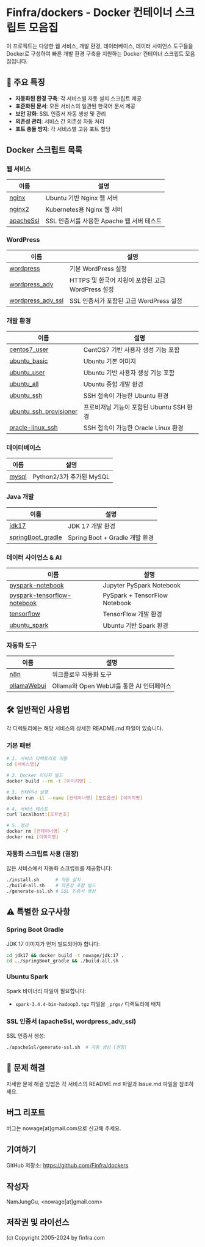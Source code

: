 # Finfra/dockers - Docker 컨테이너 스크립트 모음집

이 프로젝트는 다양한 웹 서비스, 개발 환경, 데이터베이스, 데이터 사이언스 도구들을 Docker로 구성하여 빠른 개발 환경 구축을 지원하는 Docker 컨테이너 스크립트 모음집입니다.

## 🚀 주요 특징

- **자동화된 환경 구축**: 각 서비스별 자동 설치 스크립트 제공
- **표준화된 문서**: 모든 서비스의 일관된 한국어 문서 제공
- **보안 강화**: SSL 인증서 자동 생성 및 관리
- **의존성 관리**: 서비스 간 의존성 자동 처리
- **포트 충돌 방지**: 각 서비스별 고유 포트 할당

## Docker 스크립트 목록

### 웹 서비스
|이름|설명|
|---|---|
|[nginx](./nginx)|Ubuntu 기반 Nginx 웹 서버|
|[nginx2](./nginx2)|Kubernetes용 Nginx 웹 서버|
|[apacheSsl](./apacheSsl)|SSL 인증서를 사용한 Apache 웹 서버 테스트|

### WordPress
|이름|설명|
|---|---|
|[wordpress](./wordpress)|기본 WordPress 설정|
|[wordpress_adv](./wordpress_adv)|HTTPS 및 한국어 지원이 포함된 고급 WordPress 설정|
|[wordpress_adv_ssl](./wordpress_adv_ssl)|SSL 인증서가 포함된 고급 WordPress 설정|

### 개발 환경
|이름|설명|
|---|---|
|[centos7_user](./centos7_user)|CentOS7 기반 사용자 생성 기능 포함|
|[ubuntu_basic](./ubuntu_basic)|Ubuntu 기본 이미지|
|[ubuntu_user](./ubuntu_user)|Ubuntu 기반 사용자 생성 기능 포함|
|[ubuntu_all](./ubuntu_all)|Ubuntu 종합 개발 환경|
|[ubuntu_ssh](./ubuntu_ssh)|SSH 접속이 가능한 Ubuntu 환경|
|[ubuntu_ssh_provisioner](./ubuntu_ssh_provisioner)|프로비저닝 기능이 포함된 Ubuntu SSH 환경|
|[oracle-linux_ssh](./oracle-linux_ssh)|SSH 접속이 가능한 Oracle Linux 환경|

### 데이터베이스
|이름|설명|
|---|---|
|[mysql](./mysql)|Python2/3가 추가된 MySQL|

### Java 개발
|이름|설명|
|---|---|
|[jdk17](./jdk17)|JDK 17 개발 환경|
|[springBoot_gradle](./springBoot_gradle)|Spring Boot + Gradle 개발 환경|

### 데이터 사이언스 & AI
|이름|설명|
|---|---|
|[pyspark-notebook](./pyspark-notebook)|Jupyter PySpark Notebook|
|[pyspark-tensorflow-notebook](./pyspark-tensorflow-notebook)|PySpark + TensorFlow Notebook|
|[tensorflow](./tensorflow)|TensorFlow 개발 환경|
|[ubuntu_spark](./ubuntu_spark)|Ubuntu 기반 Spark 환경|

### 자동화 도구
|이름|설명|
|---|---|
|[n8n](./n8n)|워크플로우 자동화 도구|
|[ollamaWebui](./ollamaWebui)|Ollama와 Open WebUI를 통한 AI 인터페이스|



## 🛠️ 일반적인 사용법

각 디렉토리에는 해당 서비스의 상세한 README.md 파일이 있습니다. 

### 기본 패턴
```bash
# 1. 서비스 디렉토리로 이동
cd [서비스명]/

# 2. Docker 이미지 빌드
docker build --rm -t [이미지명] .

# 3. 컨테이너 실행
docker run -it --name [컨테이너명] [포트옵션] [이미지명]

# 4. 서비스 테스트
curl localhost:[포트번호]

# 5. 정리
docker rm [컨테이너명] -f
docker rmi [이미지명]
```

### 자동화 스크립트 사용 (권장)
많은 서비스에서 자동화 스크립트를 제공합니다:
```bash
./install.sh      # 자동 설치
./build-all.sh    # 의존성 포함 빌드
./generate-ssl.sh # SSL 인증서 생성
```

## ⚠️ 특별한 요구사항

### Spring Boot Gradle
JDK 17 이미지가 먼저 빌드되어야 합니다:
```bash
cd jdk17 && docker build -t nowage/jdk:17 .
cd ../springBoot_gradle && ./build-all.sh
```

### Ubuntu Spark
Spark 바이너리 파일이 필요합니다:
- `spark-3.4.4-bin-hadoop3.tgz` 파일을 `_prgs/` 디렉토리에 배치

### SSL 인증서 (apacheSsl, wordpress_adv_ssl)
SSL 인증서 생성:
```bash
./apacheSsl/generate-ssl.sh  # 자동 생성 (권장)
```

## 🔧 문제 해결

자세한 문제 해결 방법은 각 서비스의 README.md 파일과 Issue.md 파일을 참조하세요.

## 버그 리포트

버그는 nowage[at]gmail.com으로 신고해 주세요.

## 기여하기

GitHub 저장소: https://github.com/Finfra/dockers

## 작성자

NamJungGu, <nowage[at]gmail.com>

## 저작권 및 라이선스

(c) Copyright 2005-2024 by finfra.com
